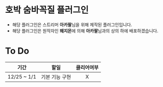 # 호박 숨바꼭질 플러그인
- 해당 플러그인은 스트리머 **아카팔**님을 위해 제작된 플러그인입니다.
- 해당 플러그인은 원작자인 **뙈지몬**에 의해 **아카팔**님과의 상의 하에 배포하겠습니다.

# To Do
|기간|할일|클리어여부|
|:--:|:--:|:--:|
|12/25 ~ 1/1|기본 기능 구현|X|